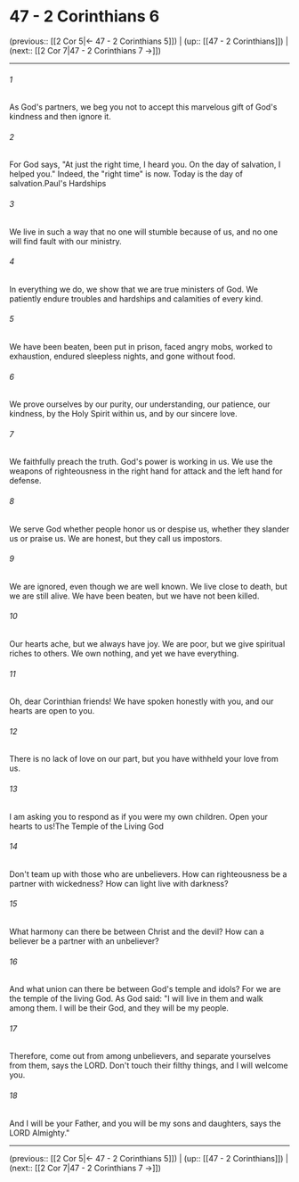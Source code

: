 # 47 - 2 Corinthians 6

(previous:: [[2 Cor 5|← 47 - 2 Corinthians 5]]) | (up:: [[47 - 2 Corinthians]]) | (next:: [[2 Cor 7|47 - 2 Corinthians 7 →]])

***


###### 1 
As God's partners, we beg you not to accept this marvelous gift of God's kindness and then ignore it. 

###### 2 
For God says, "At just the right time, I heard you. On the day of salvation, I helped you." Indeed, the "right time" is now. Today is the day of salvation.Paul's Hardships 

###### 3 
We live in such a way that no one will stumble because of us, and no one will find fault with our ministry. 

###### 4 
In everything we do, we show that we are true ministers of God. We patiently endure troubles and hardships and calamities of every kind. 

###### 5 
We have been beaten, been put in prison, faced angry mobs, worked to exhaustion, endured sleepless nights, and gone without food. 

###### 6 
We prove ourselves by our purity, our understanding, our patience, our kindness, by the Holy Spirit within us, and by our sincere love. 

###### 7 
We faithfully preach the truth. God's power is working in us. We use the weapons of righteousness in the right hand for attack and the left hand for defense. 

###### 8 
We serve God whether people honor us or despise us, whether they slander us or praise us. We are honest, but they call us impostors. 

###### 9 
We are ignored, even though we are well known. We live close to death, but we are still alive. We have been beaten, but we have not been killed. 

###### 10 
Our hearts ache, but we always have joy. We are poor, but we give spiritual riches to others. We own nothing, and yet we have everything. 

###### 11 
Oh, dear Corinthian friends! We have spoken honestly with you, and our hearts are open to you. 

###### 12 
There is no lack of love on our part, but you have withheld your love from us. 

###### 13 
I am asking you to respond as if you were my own children. Open your hearts to us!The Temple of the Living God 

###### 14 
Don't team up with those who are unbelievers. How can righteousness be a partner with wickedness? How can light live with darkness? 

###### 15 
What harmony can there be between Christ and the devil? How can a believer be a partner with an unbeliever? 

###### 16 
And what union can there be between God's temple and idols? For we are the temple of the living God. As God said: "I will live in them and walk among them. I will be their God, and they will be my people. 

###### 17 
Therefore, come out from among unbelievers, and separate yourselves from them, says the LORD. Don't touch their filthy things, and I will welcome you. 

###### 18 
And I will be your Father, and you will be my sons and daughters, says the LORD Almighty."

***

(previous:: [[2 Cor 5|← 47 - 2 Corinthians 5]]) | (up:: [[47 - 2 Corinthians]]) | (next:: [[2 Cor 7|47 - 2 Corinthians 7 →]])
